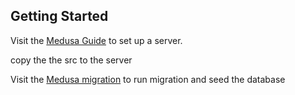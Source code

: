 ## Getting Started

Visit the [Medusa Guide](https://docs.medusajs.com/development/backend/install) to set up a server.

copy the the src to the server

Visit the [Medusa migration](https://docs.medusajs.com/development/entities/migrations/overview) to run migration and seed the database

